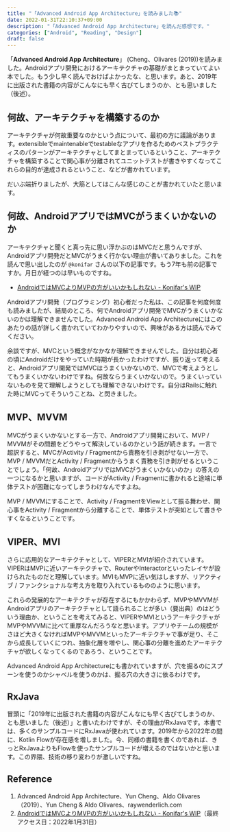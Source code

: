 ```yaml
---
title: "「Advanced Android App Architecture」を読みました📚"
date: 2022-01-31T22:10:37+09:00
description: "「Advanced Android App Architecture」を読んだ感想です。"
categories: ["Android", "Reading", "Design"]
draft: false
---
```


「**Advanced Android App Architecture**」 (Cheng、Olivares (2019))を読みました。Androidアプリ開発におけるアーキテクチャの基礎がまとまっていてよい本でした。もう少し早く読んでおけばよかったな、と思います。あと、2019年に出版された書籍の内容がこんなにも早く古びてしまうのか、とも思いました（後述）。

## 何故、アーキテクチャを構築するのか

アーキテクチャが何故重要なのかという点について、最初の方に議論があります。extensibleでmaintenableでtestableなアプリを作るためのベストプラクティスのパターンがアーキテクチャとしてまとまっているということ、アーキテクチャを構築することで関心事が分離されてユニットテストが書きやすくなってこれらの目的が達成されるということ、などが書かれています。

だいぶ端折りましたが、大筋としてはこんな感じのことが書かれていたと思います。

## 何故、AndroidアプリではMVCがうまくいかないのか

アーキテクチャと聞くと真っ先に思い浮かぶのはMVCだと思うんですが、Androidアプリ開発だとMVCがうまく行かない理由が書いてありました。これを読んで思い出したのが `@konifar` さんの以下の記事です。もう7年も前の記事ですか。月日が経つのは早いものですね。

* [AndroidではMVCよりMVPの方がいいかもしれない - Konifar's WIP](https://konifar.hatenablog.com/entry/2015/04/17/010606)

Androidアプリ開発（プログラミング）初心者だった私は、この記事を何度何度も読みましたが、結局のところ、何でAndroidアプリ開発でMVCがうまくいかないのかは理解できませんでした。Advanced Android App Architectureにはこのあたりの話が詳しく書かれていてわかりやすいので、興味がある方は読んでみてください。

余談ですが、MVCという概念がなかなか理解できませんでした。自分は初心者の頃にAndroidだけをやっていた時期が長かったわけですが、振り返って考えると、Androidアプリ開発ではMVCはうまくいかないので、MVCで考えようとしてもうまくいかないわけですね。何故ならうまくいかないので。うまくいっていないものを見て理解しようとしても理解できないわけです。自分はRailsに触れた時にMVCってそういうことね、と閃きました。

## MVP、MVVM

MVCがうまくいかないとする一方で、Androidアプリ開発において、MVP / MVVMがその問題をどうやって解決しているのかという話が続きます。一言で超訳すると、MVCがActivity / Fragmentから責務を引き剥がせない一方で、MVP / MVVMだとActivity / Fragmentからうまく責務を引き剥がせるということでしょう。「何故、AndroidアプリではMVCがうまくいかないのか」の答えの一つになるかと思いますが、コードがActivity / Fragmentに書かれると途端に単体テストが困難になってしまうわけなんですよね。

MVP / MVVMにすることで、Activity / FragmentをViewとして振る舞わせ、関心事をActivity / Fragmentから分離することで、単体テストが突如として書きやすくなるということです。

## VIPER、MVI

さらに応用的なアーキテクチャとして、VIPERとMVIが紹介されています。VIPERはMVPに近いアーキテクチャで、RouterやInteractorといったレイヤが設けられたものだと理解しています。MVIもMVPに近い気はしますが、リアクティブ / ファンクショナルな考え方を取り入れているもののように思います。

これらの発展的なアーキテクチャが存在するにもかかわらず、MVPやMVVMがAndroidアプリのアーキテクチャとして語られることが多い（要出典）のはどういう理由か、ということを考えてみると、VIPERやMVIというアーキテクチャがMVPやMVVMに比べて重厚なんだろうなと思います。アプリやチームの規模がさほど大きくなければMVPやMVVMといったアーキテクチャで事が足り、そこから成長していくにつれ、抽象化層を増やし、関心事の分離を進めたアーキテクチャが欲しくなってくるのであろう、ということです。

Advanced Android App Architectureにも書かれていますが、穴を掘るのにスプーンを使うのかシャベルを使うのかは、掘る穴の大きさに依るわけです。

## RxJava

冒頭に「2019年に出版された書籍の内容がこんなにも早く古びてしまうのか、とも思いました（後述）」と書いたわけですが、その理由がRxJavaです。本書では、多くのサンプルコードにRxJavaが使われています。2019年から2022年の間に、Kotlin Flowが存在感を増しました。今、同様の書籍を書くのであれば、きっとRxJavaよりもFlowを使ったサンプルコードが増えるのではないかと思います。この界隈、技術の移り変わりが激しいですね。

## Reference
1. Advanced Android App Architecture、Yun Cheng、Aldo Olivares（2019）、Yun Cheng & Aldo Olivares、raywenderlich.com
2. [AndroidではMVCよりMVPの方がいいかもしれない - Konifar's WIP](https://konifar.hatenablog.com/entry/2015/04/17/010606)（最終アクセス日：2022年1月31日）

